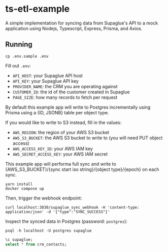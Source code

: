 # ts-etl-example

A simple implementation for syncing data from Supaglue's API to a mock application using Nodejs, Typescript, Express, Prisma, and Axios.

## Running

```shell
cp .env.sample .env
```

Fill out `.env`:

- `API_HOST`: your Supaglue API host
- `API_KEY`: your Supaglue API key
- `PROVIDER_NAME`: the CRM you are operating against
- `CUSTOMER_ID`: the id of the customer created in Supaglue
- `PAGE_SIZE`: how many records to fetch per request 

By default this example app will write to Postgres incrementally using Prisma using a {ID, JSONB} table per object type.

If you would like to write to S3 instead, fill in the values:

- `AWS_REGION`: the region of your AWS S3 bucket
- `AWS_S3_BUCKET`: the AWS S3 bucket to write to (you will need PUT object access)
- `AWS_ACCESS_KEY_ID`: your AWS IAM key
- `AWS_SECRET_ACCESS_KEY`: your AWS IAM secret

This example app will performa full sync and write to {AWS_S3_BUCKET}/{sync start iso string}/{object type}/{epoch} on each sync.

```shell
yarn install
docker compose up
```

Then, trigger the webhook endpoint:

```shell
curl localhost:3030/supaglue_sync_webhook -H 'content-type: application/json' -d '{"type":"SYNC_SUCCESS"}'
```

Inspect the synced data in Postgres (password: `postgres`):

```shell
psql -h localhost -U postgres supaglue
```

```sql
\c supaglue;
select * from crm_contacts;
```